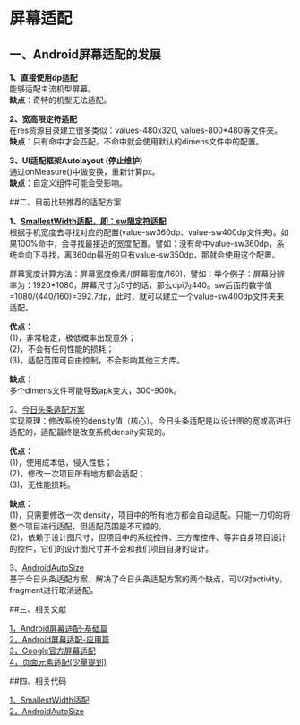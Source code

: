 # 屏幕适配

## 一、Android屏幕适配的发展    
**1、直接使用dp适配**  
   能够适配主流机型屏幕。  
	**缺点**：奇特的机型无法适配。

**2、宽高限定符适配**  
	在res资源目录建立很多类似：values-480x320, values-800*480等文件夹。  
	**缺点**：只有命中才会匹配，不命中就会使用默认的dimens文件中的配置。  
	
**3、UI适配框架Autolayout (停止维护)**  
	通过onMeasure()中做变换，重新计算px。  
	**缺点**：自定义组件可能会受影响。  
		
##二、目前比较推荐的适配方案

**1、[SmallestWidth适配，即：sw限定符适配](https://juejin.im/post/5ae9cc3a5188253dc612842b)**   
根据手机宽度去寻找对应的配置(value-sw360dp、value-sw400dp文件夹)。如果100%命中，会寻找最接近的宽度配置。譬如：没有命中value-sw360dp，系统会向下寻找，离360dp最近的只有value-sw350dp，那就会使用这个配置。  

屏幕宽度计算方法：屏幕宽度像素/(屏幕密度/160)，譬如：举个例子：屏幕分辨率为：1920*1080，屏幕尺寸为5寸的话，那么dpi为440。sw后面的数字值=1080/(440/160)=392.7dp，此时，就可以建立一个value-sw400dp文件夹来适配。

**优点：**    
(1)，非常稳定，极低概率出现意外；  
(2)，不会有任何性能的损耗；   
(3)，适配范围可自由控制，不会影响其他三方库。  
 
**缺点**：  
多个dimens文件可能导致apk变大，300-900k。
			
2、[今日头条适配方案](https://mp.weixin.qq.com/s/d9QCoBP6kV9VSWvVldVVwA)  
实现原理：修改系统的density值（核心）。今日头条适配是以设计图的宽或高进行适配的，适配最终是改变系统density实现的。  

**优点：**  
(1)，使用成本低，侵入性低；  
(2)，修改一次项目所有地方都会适配；  
(3)，无性能损耗。  
				
**缺点：**    
(1)，只需要修改一次 density，项目中的所有地方都会自动适配。只能一刀切的将整个项目进行适配，但适配范围是不可控的。   
(2)，依赖于设计图尺寸，但项目中的系统控件、三方库控件、等非自身项目设计的控件，它们的设计图尺寸并不会和我们项目自身的设计。  
		
3、[AndroidAutoSize](https://github.com/JessYanCoding/AndroidAutoSize)   
 基于今日头条适配方案，解决了今日头条适配方案的两个缺点，可以对activity，fragment进行取消适配。  


##三、相关文献

[1，Android屏幕适配-基础篇](https://www.jianshu.com/p/fa65a27141eb)  
[2，Android屏幕适配-应用篇](https://www.jianshu.com/p/337c47721690)  
[3，Google官方屏幕适配](https://developer.android.com/guide/practices/screens_support)  
[4，页面元素适配(少量提到)](https://www.jianshu.com/p/6319e43572fa)


##四、相关代码

[1，SmallestWidth适配](https://github.com/ladingwu/dimens_sw)  
[2，AndroidAutoSize](https://github.com/JessYanCoding/AndroidAutoSize)  
